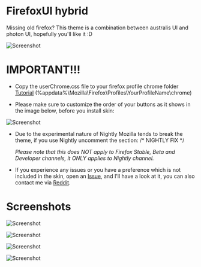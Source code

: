 # FirefoxUI hybrid
Missing old firefox?
This theme is a combination between australis UI and photon UI, hopefully you'll like it :D

![Screenshot](screenshotmain2.PNG)

# IMPORTANT!!!
- Copy the userChrome.css file to your firefox profile chrome folder [Tutorial](http://kb.mozillazine.org/index.php?title=UserChrome.css&printable=yes)
(%appdata%\Mozilla\Firefox\Profiles\YourProfileName\chrome)


- Please make sure to customize the order of your buttons as it shows in the image below, before you install skin:

![Screenshot](screenshotrules.png)
- Due to the experimental nature of Nightly Mozilla tends to break the theme, if you use Nightly uncomment the section: 
  /* NIGHTLY FIX */

  *Please note that this does NOT apply to Firefox Stable, Beta and Developer channels, it ONLY applies to Nightly channel.*
  
- If you experience any issues or you have a preference which is not included in the skin, open an [Issue](https://github.com/axydavid/FirefoxUI/issues/new), and I'll have a look at it, you can also contact me via [Reddit](https://www.reddit.com/user/axy_david/).

# Screenshots
![Screenshot](screenshot1.PNG)

![Screenshot](screenshot2.PNG)

![Screenshot](image3.PNG)

![Screenshot](screenshotmain.PNG)
